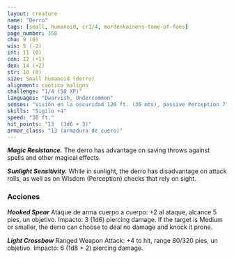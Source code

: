 ```yaml
---
layout: creature
name: "Derro"
tags: [small, humanoid, cr1/4, mordenkainens-tome-of-foes]
page_number: 158
cha: 9 (0)
wis: 5 (-2)
int: 11 (0)
con: 12 (+1)
dex: 14 (+2)
str: 10 (0)
size: Small humanoid (derro)
alignment: caótico maligno
challenge: "1/4 (50 XP)"
languages: "Dwarvish, Undercommon"
senses: "Visión en la oscuridad 120 ft. (36 mts), passive Perception 7"
skills: "Sigilo +4"
speed: "30 ft."
hit_points: "13  (3d6 + 3)"
armor_class: "13 (armadura de cuero)"
---
```


***Magic Resistance.*** The derro has advantage on saving throws against spells and other magical effects.

***Sunlight Sensitivity.*** While in sunlight, the derro has disadvantage on attack rolls, as well as on Wisdom (Perception) checks that rely on sight.

### Acciones

***Hooked Spear*** Ataque de arma cuerpo a cuerpo: +2 al ataque, alcance 5 pies, un objetivo. Impacto: 3 (1d6) piercing damage. If the target is Medium or smaller, the derro can choose to deal no damage and knock it prone.

***Light Crossbow*** Ranged Weapon Attack: +4 to hit, range 80/320 pies, un objetivo. Impacto: 6 (1d8 + 2) piercing damage.